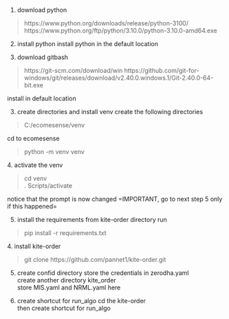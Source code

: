 1. download python
<blockquote>
https://www.python.org/downloads/release/python-3100/
https://www.python.org/ftp/python/3.10.0/python-3.10.0-amd64.exe
</blockquote>

2. install python
install python in the default location

3. download gitbash
<blockquote>
https://git-scm.com/download/win
https://github.com/git-for-windows/git/releases/download/v2.40.0.windows.1/Git-2.40.0-64-bit.exe
</blockquote>
install in default location

3. create directories and install venv
create the following directories
<blockquote>
C:/ecomesense/venv
</blockquote>
cd to ecomesense
<blockquote>
python -m venv venv
</blockquote>
4. activate the venv
<blockquote>
cd venv</br>
. Scripts/activate
</blockquote>
notice that the prompt is now changed
=IMPORTANT, go to next step 5 only if this happened=

5. install the requirements
from kite-order directory run</br>
<blockquote>
pip install -r requirements.txt
</blockquote>
4. install kite-order
<blockquote>git clone https://github.com/pannet1/kite-order.git</blockquote>

5. create confid directory
store the credentials in zerodha.yaml</br>
create another directory kite_order</br>
store MIS.yaml and NRML.yaml here

6. create shortcut for run_algo
cd the kite-order</br>
then create shortcut for run_algo



